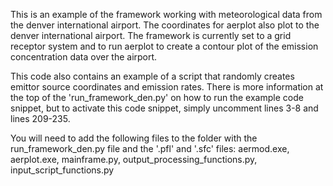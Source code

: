 This is an example of the framework working with meteorological data from the
denver international airport. The coordinates for aerplot also plot to the 
denver international airport. The framework is currently set to a grid 
receptor system and to run aerplot to create a contour plot of the 
emission concentration data over the airport.

This code also contains an example of a script that randomly creates emittor
source coordinates and emission rates. There is more information at the top of the
'run_framework_den.py' on how to run the example code snippet, but to activate this 
code snippet, simply uncomment lines 3-8 and lines 209-235.

You will need to add the following files to the folder with the
run_framework_den.py file and the '.pfl' and '.sfc' files:
aermod.exe,
aerplot.exe,
mainframe.py,
output_processing_functions.py,
input_script_functions.py

 
